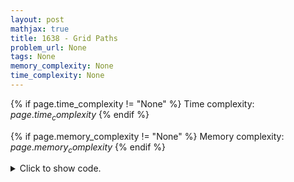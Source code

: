 ```yaml
---
layout: post
mathjax: true
title: 1638 - Grid Paths
problem_url: None
tags: None
memory_complexity: None
time_complexity: None
---
```




{% if page.time_complexity != "None" %}
Time complexity: ${{ page.time_complexity }}$
{% endif %}

{% if page.memory_complexity != "None" %}
Memory complexity: ${{ page.memory_complexity }}$
{% endif %}

<details>
<summary>
<p style="display:inline">Click to show code.</p>
</summary>
```cpp
{% raw %}
using namespace std;
using vi = vector<int>;
using vvi = vector<vi>;
const int MOD = 1e9 + 7;
int main(void)
{
    int n;
    char x;
    cin >> n;
    vvi free_cell(n, vi(n, 0));
    vvi dp(n + 1, vi(n + 1, 0));
    for (int r = 0; r < n; ++r)
    {
        for (int c = 0; c < n; ++c)
        {
            cin >> x;
            free_cell[r][c] = (x != '*');
        }
    }
    dp[1][1] = (free_cell[0][0]);
    for (int r = 1; r <= n; ++r)
    {
        for (int c = 1; c <= n; ++c)
        {
            if ((r == 1 and c == 1) or not free_cell[r - 1][c - 1])
                continue;
            dp[r][c] = (dp[r - 1][c] + dp[r][c - 1]) % MOD;
        }
    }
    cout << dp[n][n] << endl;
    return 0;
}

{% endraw %}
```
</details>

